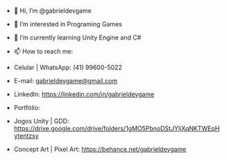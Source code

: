 - 👋 Hi, I’m @gabrieldevgame
- 👀 I’m interested in Programing Games
- 🌱 I’m currently learning Unity Engine and C#
- 📫 How to reach me:
- Celular | WhatsApp: (41) 99600-5022
- E-mail: gabrieldevgame@gmail.com
- LinkedIn: https://linkedin.com/in/gabrieldevgame

- Portfólio:
- Jogos Unity | GDD: https://drive.google.com/drive/folders/1gMO5PbnoDStJYIjXqNKTWEpHytentzsy
- Concept Art | Pixel Art: https://behance.net/gabrieldevgame
